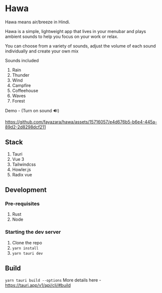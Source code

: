 # Hawa

Hawa means air/breeze in Hindi.

Hawa is a simple, lightweight app that lives in your menubar and plays ambient sounds to help you focus on your work or relax.

You can choose from a variety of sounds, adjust the volume of each sound individually and create your own mix

Sounds included
1. Rain
2. Thunder
3. Wind
4. Campfire
5. Coffeehouse
6. Waves
7. Forest


Demo - (Turn on sound 🔊) 

https://github.com/fayazara/hawa/assets/15716057/e4d676b5-b6e4-445a-89d2-2d8298dcf211


## Stack
1. Tauri
2. Vue 3
3. Tailwindcss
4. Howler.js
5. Radix vue

## Development

### Pre-requisites
1. Rust
2. Node

### Starting the dev server

1. Clone the repo
2. `yarn install`
3. `yarn tauri dev`


## Build
`yarn tauri build --options` 
More details here - https://tauri.app/v1/api/cli/#build

